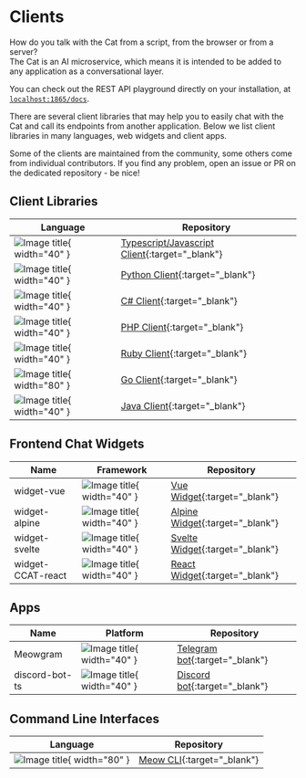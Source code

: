 # Clients

How do you talk with the Cat from a script, from the browser or from a server?  
The Cat is an AI microservice, which means it is intended to be added to any application as a conversational layer.

You can check out the REST API playground directly on your installation, at [`localhost:1865/docs`](http://localhost:1865/docs).

There are several client libraries that may help you to easily chat with the Cat and call its endpoints from another application.
Below we list client libraries in many languages, web widgets and client apps.

Some of the clients are maintained from the community, some others come from individual contributors. If you find any problem, open an issue or PR on the dedicated repository - be nice!

## Client Libraries

| Language                                                                                | Repository                                                                                         |
| ----------------------------------------------------------------------------------------| -------------------------------------------------------------------------------------------------- |
| ![Image title](../../assets/img/clientlib/512px-Typescript_logo_2020.png){ width="40" } | [Typescript/Javascript Client](https://github.com/cheshire-cat-ai/api-client-ts){:target="_blank"} |
| ![Image title](../../assets/img/clientlib/1869px-Python-logo-notext.png){ width="40" }  | [Python Client](https://github.com/cheshire-cat-ai/api-client-py){:target="_blank"}                |
| ![Image title](../../assets/img/clientlib/1200px-Logo_C_sharp.png){ width="40" }        | [C# Client](https://github.com/cheshire-cat-ai/api-client-csharp){:target="_blank"}                |
| ![Image title](../../assets/img/clientlib/711px-PHP-logo.png){ width="40" }             | [PHP Client](https://github.com/AlboCode/ccatphp-sdk){:target="_blank"}                            |
| ![Image title](../../assets/img/clientlib/198px-Ruby_logo.png){ width="40" }            | [Ruby Client](https://github.com/Jhonnyr97/cheshire_cat_api){:target="_blank"}                     |
| ![Image title](../../assets/img/clientlib/Go_logo.png){ width="80" }                    | [Go Client](https://github.com/saniales/ccat-api){:target="_blank"}                                |
| ![Image title](../../assets/img/clientlib/Java_Logo.png){ width="40" }                  | [Java Client](https://github.com/matteobaccan/cheshire-cat-api-client-java){:target="_blank"}      |

## Frontend Chat Widgets

| Name              | Framework                                                              | Repository                                                                                         |
| ----------------- | ---------------------------------------------------------------------- | -------------------------------------------------------------------------------------------------- |
| widget-vue        | ![Image title](../../assets/img/clientlib/Vue.js.png){ width="40" }    | [Vue Widget](https://github.com/cheshire-cat-ai/widget-vue){:target="_blank"}                      |
| widget-alpine     | ![Image title](../../assets/img/clientlib/Alpine.js.png){ width="40" } | [Alpine Widget](https://github.com/cheshire-cat-ai/widget-alpine){:target="_blank"}                |
| widget-svelte     | ![Image title](../../assets/img/clientlib/Svelte.js.png){ width="40" } | [Svelte Widget](https://github.com/cheshire-cat-ai/widget-svelte){:target="_blank"}                |
| widget-CCAT-react | ![Image title](../../assets/img/clientlib/React.js.png){ width="40" }  | [React Widget](https://github.com/AndreaPesce2002/widget-CCAT-react){:target="_blank"}             |


## Apps

| Name           | Platform                                                                          | Repository                                                                         |
| -------------- | --------------------------------------------------------------------------------- | ---------------------------------------------------------------------------------- |
| Meowgram       | ![Image title](../../assets/img/clientlib/2048px-Telegram_logo.png){ width="40" } | [Telegram bot](https://github.com/Pingdred/Meowgram){:target="_blank"}             |
| discord-bot-ts | ![Image title](../../assets/img/clientlib/discord.png){ width="40" }              | [Discord bot](https://github.com/cheshire-cat-ai/discord-bot-ts){:target="_blank"} |


## Command Line Interfaces

| Language                                                             | Repository                                                         |
| ---------------------------------------------------------------------| ------------------------------------------------------------------ |
| ![Image title](../../assets/img/clientlib/Go_logo.png){ width="80" } | [Meow CLI](https://github.com/saniales/meow){:target="_blank"}     |